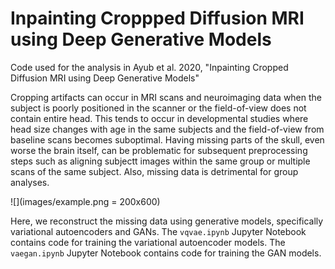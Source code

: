 # Inpainting Croppped Diffusion MRI using Deep Generative Models

Code used for the analysis in Ayub et al. 2020, "Inpainting Cropped Diffusion MRI using Deep Generative Models"

Cropping artifacts can occur in MRI scans and neuroimaging data when the subject is poorly positioned in the scanner or the field-of-view does not contain entire head. This tends to occur in developmental studies where head size changes with age in the same subjects and the field-of-view from baseline scans becomes suboptimal. Having missing parts of the skull, even worse the brain itself, can be problematic for subsequent preprocessing steps such as aligning subjectt images within the same group or multiple scans of the same subject. Also, missing data is detrimental for group analyses.

![](images/example.png = 200x600)

Here, we reconstruct the missing data using generative models, specifically variational autoencoders and GANs. The `vqvae.ipynb` Jupyter Notebook contains code for training the variational autoencoder models. The `vaegan.ipynb` Jupyter Notebook contains code for training the GAN models.
